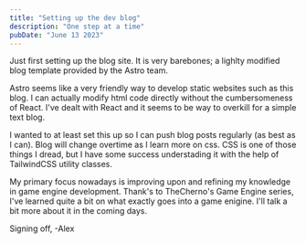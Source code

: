 ```yaml
---
title: "Setting up the dev blog"
description: "One step at a time"
pubDate: "June 13 2023"
---
```


Just first setting up the blog site.  It is very barebones; a lighlty modified blog template provided by the Astro team.

Astro seems like a very friendly way to develop static websites such as this blog.
I can actually modify html code directly without the cumbersomeness of React.
I've dealt with React and it seems to be way to overkill for a simple text blog.

I wanted to at least set this up so I can push blog posts regularly (as best as I can).  Blog will change overtime as I learn more on css.
CSS is one of those things I dread, but I have some success understading it with the help of TailwindCSS utility classes.

My primary focus nowadays is improving upon and refining my knowledge in game engine development.
Thank's to TheCherno's Game Engine series, I've learned quite a bit on what exactly goes into a game enigine.
I'll talk a bit more about it in the coming days.

Signing off,
-Alex